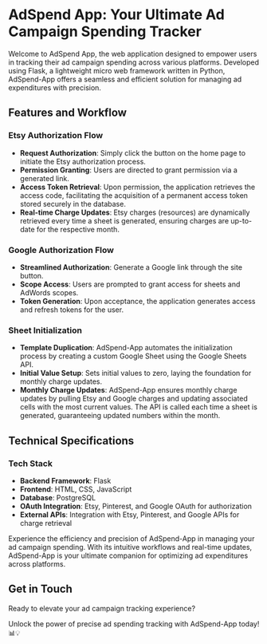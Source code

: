 # AdSpend App: Your Ultimate Ad Campaign Spending Tracker
Welcome to AdSpend App, the web application designed to empower users in tracking their ad campaign spending across various platforms. Developed using Flask, a lightweight micro web framework written in Python, AdSpend-App offers a seamless and efficient solution for managing ad expenditures with precision.

## Features and Workflow

### Etsy Authorization Flow

- **Request Authorization**: Simply click the button on the home page to initiate the Etsy authorization process.
- **Permission Granting**: Users are directed to grant permission via a generated link.
- **Access Token Retrieval**: Upon permission, the application retrieves the access code, facilitating the acquisition of a permanent access token stored securely in the database.
- **Real-time Charge Updates**: Etsy charges (resources) are dynamically retrieved every time a sheet is generated, ensuring charges are up-to-date for the respective month.

### Google Authorization Flow

- **Streamlined Authorization**: Generate a Google link through the site button.
- **Scope Access**: Users are prompted to grant access for sheets and AdWords scopes.
- **Token Generation**: Upon acceptance, the application generates access and refresh tokens for the user.

### Sheet Initialization

- **Template Duplication**: AdSpend-App automates the initialization process by creating a custom Google Sheet using the Google Sheets API.
- **Initial Value Setup**: Sets initial values to zero, laying the foundation for monthly charge updates.
- **Monthly Charge Updates**: AdSpend-App ensures monthly charge updates by pulling Etsy and Google charges and updating associated cells with the most current values. The API is called each time a sheet is generated, guaranteeing updated numbers within the month.

## Technical Specifications

### Tech Stack

- **Backend Framework**: Flask
- **Frontend**: HTML, CSS, JavaScript
- **Database**: PostgreSQL
- **OAuth Integration**: Etsy, Pinterest, and Google OAuth for authorization
- **External APIs**: Integration with Etsy, Pinterest, and Google APIs for charge retrieval

Experience the efficiency and precision of AdSpend-App in managing your ad campaign spending. With its intuitive workflows and real-time updates, AdSpend-App is your ultimate companion for optimizing ad expenditures across platforms.

## Get in Touch

Ready to elevate your ad campaign tracking experience? 

Unlock the power of precise ad spending tracking with AdSpend-App today! 📊💡
